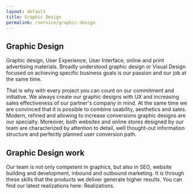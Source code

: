 ```yaml
---
layout: default
title: Graphic Design
permalink: /service/graphic-design
---
```


## Graphic Design

Graphic design, User Experience, User Interface, online and print advertising materials. Broadly understood graphic design or Visual Design focused on achieving specific business goals is our passion and our job at the same time. 

That is why with every project you can count on our commitment and initiative. We always create our graphic designs with UX and increasing sales effectiveness of our partner's company in mind. At the same time we are convinced that it is possible to combine usability, aesthetics and sales. Modern, refined and allowing to increase conversions graphic designs are our specialty. Moreover, both websites and online stores designed by our team are characterized by attention to detail, well thought-out information structure and perfectly planned user conversion path.

## Graphic Design work

Our team is not only competent in graphics, but also in SEO, website building and development, inbound and outbound marketing. It is through these skills that the products we deliver generate higher results. You can find our latest realizations here: Realizations.